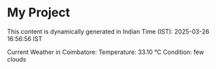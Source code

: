 # My Project

This content is dynamically generated in Indian Time (IST): 2025-03-26 16:56:56 IST


Current Weather in Coimbatore:
Temperature: 33.10 °C
Condition: few clouds
